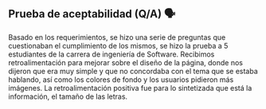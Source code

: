 
## Prueba de aceptabilidad (Q/A) 🗣
Basado en los requerimientos, se hizo una serie de preguntas que cuestionaban el cumplimiento de los mismos, se hizo la prueba
a 5 estudiantes de la carrera de ingeniería de Software.
Recibimos retroalimentación para mejorar sobre el diseño de la página, donde nos dijeron que era muy simple y que no concordaba con el tema
que se estaba hablando, así como los colores de fondo y los usuarios pidieron más imágenes.
La retroalimentación positiva fue para lo sintetizada que está la información, el tamaño de las letras.


